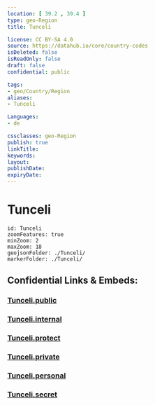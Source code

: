 ```yaml
---
location: [ 39.2 , 39.4 ] 
type: geo-Region
title: Tunceli

license: CC BY-SA 4.0
source: https://datahub.io/core/country-codes
isDeleted: false
isReadOnly: false
draft: false
confidential: public

tags:
- geo/Country/Region
aliases:
- Tunceli

Languages:
- de

cssclasses: geo-Region
publish: true
linkTitle: 
keywords: 
layout: 
publishDate: 
expiryDate: 
---
```


# Tunceli

```leaflet
id: Tunceli
zoomFeatures: true 
minZoom: 2 
maxZoom: 18
geojsonFolder: ./Tunceli/
markerFolder: ./Tunceli/
```


## Confidential Links & Embeds: 

### [Tunceli.public](/_public/\Earth\Continent\Europe\Europe~East\Turkey\Provinces~TurkeyTunceli.public.md) 

### [Tunceli.internal](/_internal/\Earth\Continent\Europe\Europe~East\Turkey\Provinces~TurkeyTunceli.internal.md) 

### [Tunceli.protect](/_protect/\Earth\Continent\Europe\Europe~East\Turkey\Provinces~TurkeyTunceli.protect.md) 

### [Tunceli.private](/_private/\Earth\Continent\Europe\Europe~East\Turkey\Provinces~TurkeyTunceli.private.md) 

### [Tunceli.personal](/_personal/\Earth\Continent\Europe\Europe~East\Turkey\Provinces~TurkeyTunceli.personal.md) 

### [Tunceli.secret](/_secret/\Earth\Continent\Europe\Europe~East\Turkey\Provinces~TurkeyTunceli.secret.md)

